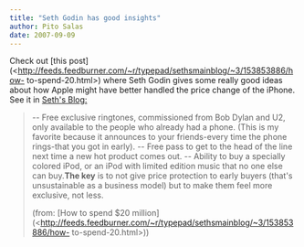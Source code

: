 ```yaml
---
title: "Seth Godin has good insights"
author: Pito Salas
date: 2007-09-09
---
```




Check out [this
post](<http://feeds.feedburner.com/~r/typepad/sethsmainblog/~3/153853886/how-
to-spend-20.html>) where Seth Godin gives some really good ideas about how
Apple might have better handled the price change of the iPhone. See it in
[Seth's Blog:](<http://sethgodin.typepad.com/seths_blog/>)

> -- Free exclusive ringtones, commissioned from Bob Dylan and U2, only
> available to the people who already had a phone. (This is my favorite
> because it announces to your friends-every time the phone rings-that you got
> in early). -- Free pass to get to the head of the line next time a new hot
> product comes out. -- Ability to buy a specially colored iPod, or an iPod
> with limited edition music that no one else can buy.**The key** is to not
> give price protection to early buyers (that's unsustainable as a business
> model) but to make them feel more exclusive, not less.
>
> (from: [How to spend $20
> million](<http://feeds.feedburner.com/~r/typepad/sethsmainblog/~3/153853886/how-
> to-spend-20.html>))


